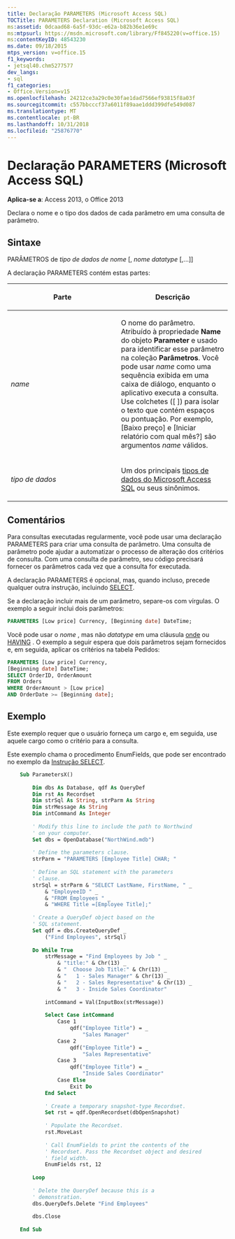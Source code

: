 ```yaml
---
title: Declaração PARAMETERS (Microsoft Access SQL)
TOCTitle: PARAMETERS Declaration (Microsoft Access SQL)
ms:assetid: 0dcaad68-6a5f-93dc-e62a-b82b36e1e69c
ms:mtpsurl: https://msdn.microsoft.com/library/Ff845220(v=office.15)
ms:contentKeyID: 48543230
ms.date: 09/18/2015
mtps_version: v=office.15
f1_keywords:
- jetsql40.chm5277577
dev_langs:
- sql
f1_categories:
- Office.Version=v15
ms.openlocfilehash: 24212ce3a29c0e30fae1dad7566ef93815f8a03f
ms.sourcegitcommit: c557bbcccf37a6011f89aae1ddd399dfe549d087
ms.translationtype: MT
ms.contentlocale: pt-BR
ms.lasthandoff: 10/31/2018
ms.locfileid: "25876770"
---
```

# <a name="parameters-declaration-microsoft-access-sql"></a>Declaração PARAMETERS (Microsoft Access SQL)


**Aplica-se a**: Access 2013, o Office 2013

Declara o nome e o tipo dos dados de cada parâmetro em uma consulta de parâmetro.

## <a name="syntax"></a>Sintaxe

PARÂMETROS de *tipo de dados de nome* \[, *nome datatype* \[,...\]\]

A declaração PARAMETERS contém estas partes:

<table>
<colgroup>
<col style="width: 50%" />
<col style="width: 50%" />
</colgroup>
<thead>
<tr class="header">
<th><p>Parte</p></th>
<th><p>Descrição</p></th>
</tr>
</thead>
<tbody>
<tr class="odd">
<td><p><em>name</em></p></td>
<td><p>O nome do parâmetro. Atribuído à propriedade <strong>Name</strong> do objeto <strong>Parameter</strong> e usado para identificar esse parâmetro na coleção <strong>Parâmetros</strong>. Você pode usar <em>name</em> como uma sequência exibida em uma caixa de diálogo, enquanto o aplicativo executa a consulta. Use colchetes ([ ]) para isolar o texto que contém espaços ou pontuação. Por exemplo, [Baixo preço] e [Iniciar relatório com qual mês?] são argumentos <em>name</em> válidos.</p></td>
</tr>
<tr class="even">
<td><p><em>tipo de dados</em></p></td>
<td><p>Um dos principais <a href="sql-data-types.md">tipos de dados do Microsoft Access SQL</a> ou seus sinônimos.</p></td>
</tr>
</tbody>
</table>


## <a name="remarks"></a>Comentários

Para consultas executadas regularmente, você pode usar uma declaração PARAMETERS para criar uma consulta de parâmetro. Uma consulta de parâmetro pode ajudar a automatizar o processo de alteração dos critérios de consulta. Com uma consulta de parâmetro, seu código precisará fornecer os parâmetros cada vez que a consulta for executada.

A declaração PARAMETERS é opcional, mas, quando incluso, precede qualquer outra instrução, incluindo [SELECT](select-statement-microsoft-access-sql.md).

Se a declaração incluir mais de um parâmetro, separe-os com vírgulas. O exemplo a seguir inclui dois parâmetros:

```sql
PARAMETERS [Low price] Currency, [Beginning date] DateTime;
```

Você pode usar o *nome* , mas não *datatype* em uma cláusula [onde](https://msdn.microsoft.com/library/ff195245\(v=office.15\)) ou [HAVING](https://msdn.microsoft.com/library/ff193795\(v=office.15\)) . O exemplo a seguir espera que dois parâmetros sejam fornecidos e, em seguida, aplicar os critérios na tabela Pedidos:

```sql
PARAMETERS [Low price] Currency, 
[Beginning date] DateTime; 
SELECT OrderID, OrderAmount
FROM Orders 
WHERE OrderAmount > [Low price] 
AND OrderDate >= [Beginning date];
```

## <a name="example"></a>Exemplo

Este exemplo requer que o usuário forneça um cargo e, em seguida, use aquele cargo como o critério para a consulta.

Este exemplo chama o procedimento EnumFields, que pode ser encontrado no exemplo da [Instrução SELECT](select-statement-microsoft-access-sql.md).

```vb
    Sub ParametersX() 
     
        Dim dbs As Database, qdf As QueryDef 
        Dim rst As Recordset 
        Dim strSql As String, strParm As String 
        Dim strMessage As String 
        Dim intCommand As Integer 
         
        ' Modify this line to include the path to Northwind 
        ' on your computer. 
        Set dbs = OpenDatabase("NorthWind.mdb") 
         
        ' Define the parameters clause. 
        strParm = "PARAMETERS [Employee Title] CHAR; " 
     
        ' Define an SQL statement with the parameters 
        ' clause. 
        strSql = strParm & "SELECT LastName, FirstName, " _ 
            & "EmployeeID " _ 
            & "FROM Employees " _ 
            & "WHERE Title =[Employee Title];" 
         
        ' Create a QueryDef object based on the  
        ' SQL statement. 
        Set qdf = dbs.CreateQueryDef _ 
            ("Find Employees", strSql) 
         
        Do While True 
            strMessage = "Find Employees by Job " _ 
                & "title:" & Chr(13) _ 
                & "  Choose Job Title:" & Chr(13) _ 
                & "   1 - Sales Manager" & Chr(13) _ 
                & "   2 - Sales Representative" & Chr(13) _ 
                & "   3 - Inside Sales Coordinator" 
             
            intCommand = Val(InputBox(strMessage)) 
             
            Select Case intCommand 
                Case 1 
                    qdf("Employee Title") = _ 
                        "Sales Manager" 
                Case 2 
                    qdf("Employee Title") = _ 
                        "Sales Representative" 
                Case 3 
                    qdf("Employee Title") = _ 
                        "Inside Sales Coordinator" 
                Case Else 
                    Exit Do 
            End Select 
             
            ' Create a temporary snapshot-type Recordset. 
            Set rst = qdf.OpenRecordset(dbOpenSnapshot) 
     
            ' Populate the Recordset. 
            rst.MoveLast 
                 
            ' Call EnumFields to print the contents of the  
            ' Recordset. Pass the Recordset object and desired 
            ' field width. 
            EnumFields rst, 12 
     
        Loop 
         
        ' Delete the QueryDef because this is a 
        ' demonstration. 
        dbs.QueryDefs.Delete "Find Employees" 
         
        dbs.Close 
     
    End Sub
```
